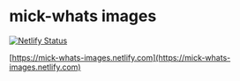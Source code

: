 # mick-whats images

  [![Netlify Status](https://api.netlify.com/api/v1/badges/71321e3e-3db9-4b91-9dc3-16cfc4c137f7/deploy-status)](https://app.netlify.com/sites/sad-nobel-60023c/deploys)

[https://mick-whats-images.netlify.com](https://mick-whats-images.netlify.com)
